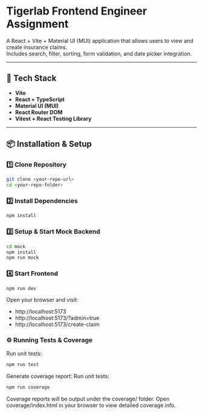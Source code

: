 # Tigerlab Frontend Engineer Assignment

A React + Vite + Material UI (MUI) application that allows users to view and create insurance claims.  
Includes search, filter, sorting, form validation, and date picker integration.

---

## 🚀 Tech Stack

- **Vite**
- **React + TypeScript**
- **Material UI (MUI)**
- **React Router DOM**
- **Vitest + React Testing Library**

---

## 📦 Installation & Setup

### 1️⃣ Clone Repository

```bash
git clone <your-repo-url>
cd <your-repo-folder>
```

### 2️⃣ Install Dependencies

```bash
npm install
```

### 3️⃣ Setup & Start Mock Backend

```bash
cd mock
npm install
npm run mock
```

### 4️⃣ Start Frontend

```bash
npm run dev
```

Open your browser and visit:

- http://localhost:5173
- http://localhost:5173/?admin=true
- http://localhost:5173/create-claim

### ⚙️ Running Tests & Coverage

Run unit tests:

```bash
npm run test
```

Generate coverage report:
Run unit tests:

```bash
npm run coverage
```

Coverage reports will be output under the coverage/ folder.
Open coverage/index.html in your browser to view detailed coverage info.
